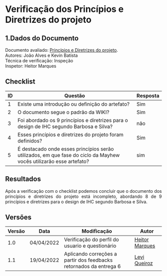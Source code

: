 # Verificação dos Princípios e Diretrizes do projeto

## 1.Dados do Documento
Documento avaliado: [Princípios e Diretrizes do projeto](../analise_requisitos/PrincipiosEDiretrizes.md). <br>
Autores: João Alves e Kevin Batista<br>
Técnica de verificação: Inspeção<br>
Inspetor: Heitor Marques<br>

## Checklist
|ID|Questão|Resposta|
|--|--|--|
|1|Existe uma introdução ou definição do artefato?|Sim|
|2|O documento segue o padrão da WIKI?|Sim|
|3|Foi abordado os 9 princípios e diretrizes para o design de IHC segundo Barbosa e Silva?|não|
|4|Esses princípios e diretrizes do projeto foram definidos?|Sim|
|5|É destacado onde esses princípios serão utilizados, em que fase do ciclo da Mayhew vocês utilizarão esse artefato?|sim|

## Resultados
<div style="text-align: justify">
Após a verificação com o checklist podemos concluir que o documento dos princípios e diretrizes do projeto está incompleto, abordando 8 de 9 princípios e diretrizes para o design de IHC segundo Barbosa e Silva.
</div>

## Versões
| Versão | Data | Modificação | Autor |
|--|--|--|--|
| 1.0 | 04/04/2022 | Verificação do perfil do usuario e questionário|[Heitor Marques](github.com/heitormsb) |
|1.1|19/04/2022| Aplicando correções a partir dos feedbacks retornados da entrega 6 | [Levi Queiroz](https://github.com/LeviQ27)||